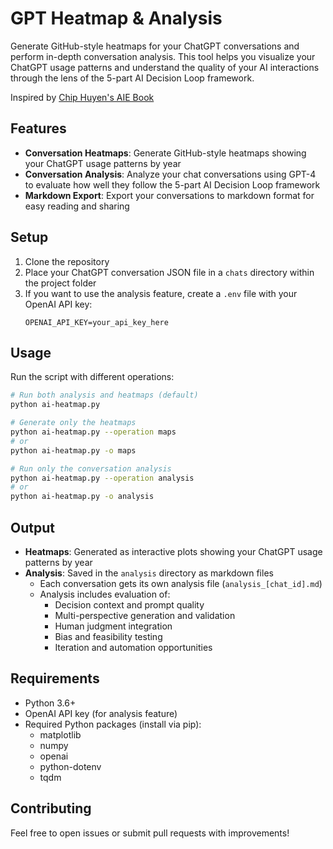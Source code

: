 # GPT Heatmap & Analysis

Generate GitHub-style heatmaps for your ChatGPT conversations and perform in-depth conversation analysis. This tool helps you visualize your ChatGPT usage patterns and understand the quality of your AI interactions through the lens of the 5-part AI Decision Loop framework.

Inspired by [Chip Huyen's AIE Book](https://github.com/chiphuyen/aie-book)

## Features

- **Conversation Heatmaps**: Generate GitHub-style heatmaps showing your ChatGPT usage patterns by year
- **Conversation Analysis**: Analyze your chat conversations using GPT-4 to evaluate how well they follow the 5-part AI Decision Loop framework
- **Markdown Export**: Export your conversations to markdown format for easy reading and sharing

## Setup

1. Clone the repository
2. Place your ChatGPT conversation JSON file in a `chats` directory within the project folder
3. If you want to use the analysis feature, create a `.env` file with your OpenAI API key:
   ```
   OPENAI_API_KEY=your_api_key_here
   ```

## Usage

Run the script with different operations:

```bash
# Run both analysis and heatmaps (default)
python ai-heatmap.py

# Generate only the heatmaps
python ai-heatmap.py --operation maps
# or
python ai-heatmap.py -o maps

# Run only the conversation analysis
python ai-heatmap.py --operation analysis
# or
python ai-heatmap.py -o analysis
```

## Output

- **Heatmaps**: Generated as interactive plots showing your ChatGPT usage patterns by year
- **Analysis**: Saved in the `analysis` directory as markdown files
  - Each conversation gets its own analysis file (`analysis_[chat_id].md`)
  - Analysis includes evaluation of:
    - Decision context and prompt quality
    - Multi-perspective generation and validation
    - Human judgment integration
    - Bias and feasibility testing
    - Iteration and automation opportunities

## Requirements

- Python 3.6+
- OpenAI API key (for analysis feature)
- Required Python packages (install via pip):
  - matplotlib
  - numpy
  - openai
  - python-dotenv
  - tqdm

## Contributing

Feel free to open issues or submit pull requests with improvements!

